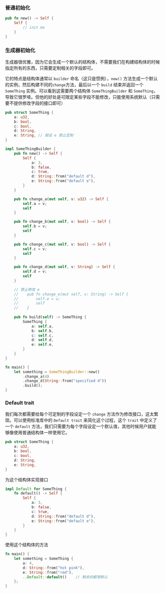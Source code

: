 ### 普通初始化

```rust
pub fn new() -> Self {
    Self {
        // init me
    }
}
```



### 生成器初始化

生成器很优雅，因为它会生成一个默认的结构体，不需要我们在构建结构体的时候指定所有的东西，只需要定制相关的字段即可。

它的特点是结构体通常以 `builder` 命名（这只是惯例），`new()` 方法生成一个默认的实例，然后构建不同的`change`方法，最后以一个 `build` 结束并返回一个 `SomeThing` 实例。可以看到这需要两个结构体 `SomeThingBuilder` 和 `SomeThing`，导致它很罗嗦。但他的好处是可限定某些字段不能修改，只能使用系统默认（只需要不提供修改字段的接口即可）

```rust
pub struct SomeThing {
    a: u32,
    b: bool,
    c: bool,
    d: String,
    e: String, // 假设 e 禁止定制
}

impl SomeThingBuilder {
    pub fn new() -> Self {
        Self {
            a: 3,
            b: false,
            c: true,
            d: String::from("default d"),
            e: String::from("default e"),
        }
    }

    pub fn change_a(mut self, v: u32) -> Self {
        self.a = v;
        self
    }

    pub fn change_b(mut self, v: bool) -> Self {
        self.b = v;
        self
    }

    pub fn change_c(mut self, v: bool) -> Self {
        self.c = v;
        self
    }

    pub fn change_d(mut self, v: String) -> Self {
        self.d = v;
        self
    }

    // 禁止修改 e
    //    pub fn change_e(mut self, v: String) -> Self {
    //        self.e = v;
    //        self
    //    }
    
    pub fn build(self) -> SomeThing {
        SomeThing {
            a: self.a,
            b: self.b,
            c: self.c,
            d: self.d,
            e: self.e,
        }
    }
}

fn main() {
    let something = SomeThingBuilder::new()
        .change_a(4)
        .change_d(String::from("specified d"))
    	.build();
}
```



### Default trait

我们每次都需要给每个可定制的字段设定一个 `change` 方法作为修改接口，这太繁琐。可以使用标准库中的 `Default trait` 来简化这个过程，这个 `trait` 中定义了一个 `default` 方法，我们只需要为每个字段设定一个默认值，其他时候用户就能够像使用普通结构体一样使用它。

```rust
pub struct SomeThing {
    a: u32,
    b: bool,
    c: bool,
    d: String,
    e: String,
}
```

为这个结构体实现接口

```rust
impl Default for SomeThing {
    fn default() -> Self {
        Self {
            a: 3,
            b: false,
            c: true,
            d: String::from("default d"),
            e: String::from("default e"),
        }
    }
}
```

使用这个结构体的方法

```rust
fn main() {
    let something = SomeThing {
        a: 4,
        d: String::from("hot pink"),
        e: String::from("red"),
        ..Default::default()	// 剩余的都用默认
    };
}
```

